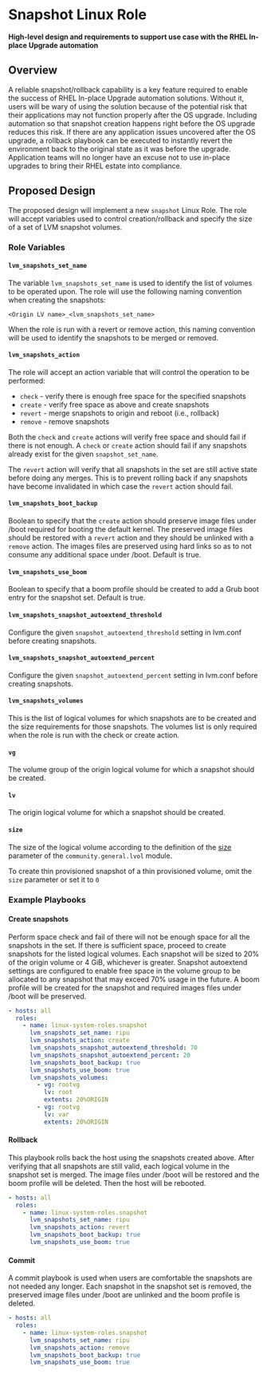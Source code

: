 # Snapshot Linux Role

__High-level design and requirements to support use case with the RHEL In-place Upgrade automation__

## Overview

A reliable snapshot/rollback capability is a key feature required to enable the success of RHEL In-place Upgrade automation solutions. Without it, users will be wary of using the solution because of the potential risk that their applications may not function properly after the OS upgrade. Including automation so that snapshot creation happens right before the OS upgrade reduces this risk. If there are any application issues uncovered after the OS upgrade, a rollback playbook can be executed to instantly revert the environment back to the original state as it was before the upgrade. Application teams will no longer have an excuse not to use in-place upgrades to bring their RHEL estate into compliance.

## Proposed Design

The proposed design will implement a new `snapshot` Linux Role. The role will accept variables used to control creation/rollback and specify the size of a set of LVM snapshot volumes.

### Role Variables

#### `lvm_snapshots_set_name`

The variable `lvm_snapshots_set_name` is used to identify the list of volumes to be operated upon. The role will use the following naming convention when creating the snapshots:

`<Origin LV name>_<lvm_snapshots_set_name>`

When the role is run with a revert or remove action, this naming convention will be used to identify the snapshots to be merged or removed.

#### `lvm_snapshots_action`

The role will accept an action variable that will control the operation to be performed:

- `check` - verify there is enough free space for the specified snapshots
- `create` - verify free space as above and create snapshots
- `revert` - merge snapshots to origin and reboot (i.e., rollback)
- `remove` - remove snapshots

Both the `check` and `create` actions will verify free space and should fail if there is not enough. A `check` or `create` action should fail if any snapshots already exist for the given `snapshot_set_name`.

The `revert` action will verify that all snapshots in the set are still active state before doing any merges. This is to prevent rolling back if any snapshots have become invalidated in which case the `revert` action should fail.

#### `lvm_snapshots_boot_backup`

Boolean to specify that the `create` action should preserve image files under /boot required for booting the default kernel. The preserved image files should be restored with a `revert` action and they should be unlinked with a `remove` action. The images files are preserved using hard links so as to not consume any additional space under /boot. Default is true.

#### `lvm_snapshots_use_boom`

Boolean to specify that a boom profile should be created to add a Grub boot entry for the snapshot set. Default is true.

#### `lvm_snapshots_snapshot_autoextend_threshold`

Configure the given `snapshot_autoextend_threshold` setting in lvm.conf before creating snapshots.

#### `lvm_snapshots_snapshot_autoextend_percent`

Configure the given `snapshot_autoextend_percent` setting in lvm.conf before creating snapshots.

#### `lvm_snapshots_volumes`

This is the list of logical volumes for which snapshots are to be created and the size requirements for those snapshots. The volumes list is only required when the role is run with the check or create action.

#### `vg`

The volume group of the origin logical volume for which a snapshot should be created.

#### `lv`

The origin logical volume for which a snapshot should be created.

#### `size`

The size of the logical volume according to the definition of the
[size](https://docs.ansible.com/ansible/latest/collections/community/general/lvol_module.html#parameter-size)
parameter of the `community.general.lvol` module.

To create thin provisioned snapshot of a thin provisioned volume, omit the `size` parameter or set it to `0`

### Example Playbooks

#### Create snapshots

Perform space check and fail of there will not be enough space for all the snapshots in the set. If there is sufficient space, proceed to create snapshots for the listed logical volumes. Each snapshot will be sized to 20% of the origin volume or 4 GiB, whichever is greater. Snapshot autoextend settings are configured to enable free space in the volume group to be allocated to any snapshot that may exceed 70% usage in the future. A boom profile will be created for the snapshot and required images files under /boot will be preserved.

```yaml
- hosts: all
  roles:
    - name: linux-system-roles.snapshot
      lvm_snapshots_set_name: ripu
      lvm_snapshots_action: create
      lvm_snapshots_snapshot_autoextend_threshold: 70
      lvm_snapshots_snapshot_autoextend_percent: 20
      lvm_snapshots_boot_backup: true
      lvm_snapshots_use_boom: true
      lvm_snapshots_volumes:
        - vg: rootvg
          lv: root
          extents: 20%ORIGIN
        - vg: rootvg
          lv: var
          extents: 20%ORIGIN
```

#### Rollback

This playbook rolls back the host using the snapshots created above. After verifying that all snapshots are still valid, each logical volume in the snapshot set is merged. The image files under /boot will be restored and the boom profile will be deleted. Then the host will be rebooted.

```yaml
- hosts: all
  roles:
    - name: linux-system-roles.snapshot
      lvm_snapshots_set_name: ripu
      lvm_snapshots_action: revert
      lvm_snapshots_boot_backup: true
      lvm_snapshots_use_boom: true
```

#### Commit

A commit playbook is used when users are comfortable the snapshots are not needed any longer. Each snapshot in the snapshot set is removed, the preserved image files under /boot are unlinked and the boom profile is deleted.

```yaml
- hosts: all
  roles:
    - name: linux-system-roles.snapshot
      lvm_snapshots_set_name: ripu
      lvm_snapshots_action: remove
      lvm_snapshots_boot_backup: true
      lvm_snapshots_use_boom: true
```
